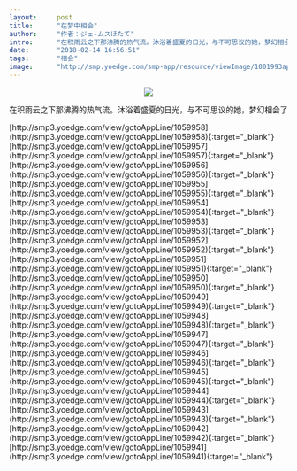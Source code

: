 ```yaml
---
layout:     post
title:      "在梦中相会"
author:     "作者：ジェ-ムスほたて"
intro:      "在积雨云之下那沸腾的热气流。沐浴着盛夏的日光，与不可思议的她，梦幻相会了"
date:       "2018-02-14 16:56:51"
tags:       "相会"
image:      "http://smp.yoedge.com/smp-app/resource/viewImage/1001993appline.png"
---
```

<div style="text-align: center">
<p><img src="http://smp.yoedge.com/smp-app/resource/viewImage/1001993appline.png"/></p>
</div>
<p class="post-meta">
<span>在积雨云之下那沸腾的热气流。沐浴着盛夏的日光，与不可思议的她，梦幻相会了</span>
</p>
[http://smp3.yoedge.com/view/gotoAppLine/1059958](http://smp3.yoedge.com/view/gotoAppLine/1059958){:target="_blank"}
[http://smp3.yoedge.com/view/gotoAppLine/1059957](http://smp3.yoedge.com/view/gotoAppLine/1059957){:target="_blank"}
[http://smp3.yoedge.com/view/gotoAppLine/1059956](http://smp3.yoedge.com/view/gotoAppLine/1059956){:target="_blank"}
[http://smp3.yoedge.com/view/gotoAppLine/1059955](http://smp3.yoedge.com/view/gotoAppLine/1059955){:target="_blank"}
[http://smp3.yoedge.com/view/gotoAppLine/1059954](http://smp3.yoedge.com/view/gotoAppLine/1059954){:target="_blank"}
[http://smp3.yoedge.com/view/gotoAppLine/1059953](http://smp3.yoedge.com/view/gotoAppLine/1059953){:target="_blank"}
[http://smp3.yoedge.com/view/gotoAppLine/1059952](http://smp3.yoedge.com/view/gotoAppLine/1059952){:target="_blank"}
[http://smp3.yoedge.com/view/gotoAppLine/1059951](http://smp3.yoedge.com/view/gotoAppLine/1059951){:target="_blank"}
[http://smp3.yoedge.com/view/gotoAppLine/1059950](http://smp3.yoedge.com/view/gotoAppLine/1059950){:target="_blank"}
[http://smp3.yoedge.com/view/gotoAppLine/1059949](http://smp3.yoedge.com/view/gotoAppLine/1059949){:target="_blank"}
[http://smp3.yoedge.com/view/gotoAppLine/1059948](http://smp3.yoedge.com/view/gotoAppLine/1059948){:target="_blank"}
[http://smp3.yoedge.com/view/gotoAppLine/1059947](http://smp3.yoedge.com/view/gotoAppLine/1059947){:target="_blank"}
[http://smp3.yoedge.com/view/gotoAppLine/1059946](http://smp3.yoedge.com/view/gotoAppLine/1059946){:target="_blank"}
[http://smp3.yoedge.com/view/gotoAppLine/1059945](http://smp3.yoedge.com/view/gotoAppLine/1059945){:target="_blank"}
[http://smp3.yoedge.com/view/gotoAppLine/1059944](http://smp3.yoedge.com/view/gotoAppLine/1059944){:target="_blank"}
[http://smp3.yoedge.com/view/gotoAppLine/1059943](http://smp3.yoedge.com/view/gotoAppLine/1059943){:target="_blank"}
[http://smp3.yoedge.com/view/gotoAppLine/1059942](http://smp3.yoedge.com/view/gotoAppLine/1059942){:target="_blank"}
[http://smp3.yoedge.com/view/gotoAppLine/1059941](http://smp3.yoedge.com/view/gotoAppLine/1059941){:target="_blank"}


